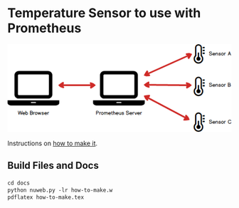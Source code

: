 # Temperature Sensor to use with Prometheus

![Prometheus](https://github.com/joejcollins/destiny-angel/blob/main/docs/imgs/prometheus.png)

Instructions on [how to make it](https://github.com/joejcollins/destiny-angel/blob/main/docs/how-to-make.pdf).

## Build Files and Docs

```
cd docs
python nuweb.py -lr how-to-make.w
pdflatex how-to-make.tex
```
